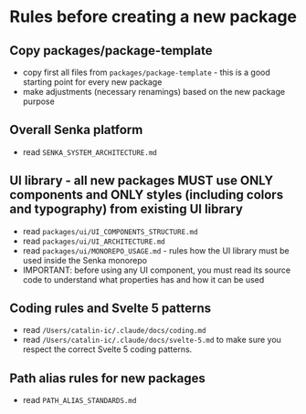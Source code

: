 # Rules before creating a new package

## Copy packages/package-template

- copy first all files from `packages/package-template` - this is a good starting point for every new package
- make adjustments (necessary renamings) based on the new package purpose

## Overall Senka platform

- read `SENKA_SYSTEM_ARCHITECTURE.md`

## UI library - all new packages MUST use ONLY components and ONLY styles (including colors and typography) from existing UI library

- read `packages/ui/UI_COMPONENTS_STRUCTURE.md`
- read `packages/ui/UI_ARCHITECTURE.md`
- read `packages/ui/MONOREPO_USAGE.md` - rules how the UI library must be used inside the Senka monorepo
- IMPORTANT: before using any UI component, you must read its source code to understand what properties has and how it can be used

## Coding rules and Svelte 5 patterns

- read `/Users/catalin-ic/.claude/docs/coding.md`
- read `/Users/catalin-ic/.claude/docs/svelte-5.md` to make sure you respect the correct Svelte 5 coding patterns.

## Path alias rules for new packages

- read `PATH_ALIAS_STANDARDS.md`
